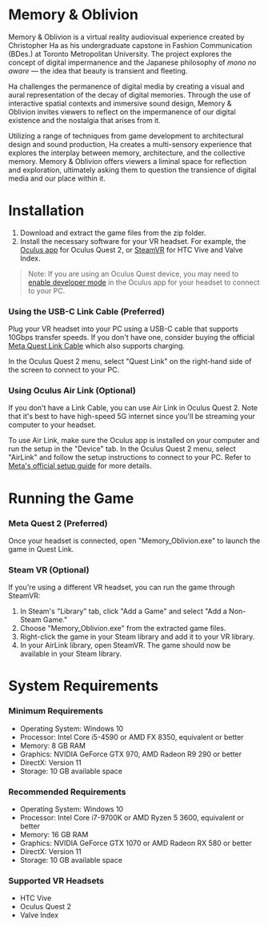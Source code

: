 # Memory & Oblivion
Memory & Oblivion is a virtual reality audiovisual experience created by Christopher Ha as his undergraduate capstone in Fashion Communication (BDes.) at Toronto Metropolitan University. The project explores the concept of digital impermanence and the Japanese philosophy of *mono no aware* — the idea that beauty is transient and fleeting.

Ha challenges the permanence of digital media by creating a visual and aural representation of the decay of digital memories. Through the use of interactive spatial contexts and immersive sound design, Memory & Oblivion invites viewers to reflect on the impermanence of our digital existence and the nostalgia that arises from it.

Utilizing a range of techniques from game development to architectural design and sound production, Ha creates a multi-sensory experience that explores the interplay between memory, architecture, and the collective memory. Memory & Oblivion offers viewers a liminal space for reflection and exploration, ultimately asking them to question the transience of digital media and our place within it.

# Installation

1.  Download and extract the game files from the zip folder.
2.  Install the necessary software for your VR headset. For example, the [Oculus app](https://www.meta.com/ca/quest/setup/) for Oculus Quest 2, or [SteamVR](https://store.steampowered.com/app/250820/SteamVR/) for HTC Vive and Valve Index.

> Note: If you are using an Oculus Quest device, you may need to [enable developer mode](https://developer.oculus.com/documentation/native/android/mobile-device-setup/#enable-developer-mode) in the Oculus app for your headset to connect to your PC.

### Using the USB-C Link Cable (Preferred)

Plug your VR headset into your PC using a USB-C cable that supports 10Gbps transfer speeds. If you don't have one, consider buying the official [Meta Quest Link Cable](https://www.meta.com/ca/quest/accessories/link-cable/) which also supports charging.

In the Oculus Quest 2 menu, select "Quest Link" on the right-hand side of the screen to connect to your PC.

### Using Oculus Air Link (Optional)

If you don't have a Link Cable, you can use Air Link in Oculus Quest 2. Note that it's best to have high-speed 5G internet since you'll be streaming your computer to your headset.

To use Air Link, make sure the Oculus app is installed on your computer and run the setup in the "Device" tab. In the Oculus Quest 2 menu, select "AirLink" and follow the setup instructions to connect to your PC. Refer to [Meta's official setup guide](https://www.meta.com/help/quest/articles/headsets-and-accessories/oculus-link/connect-with-air-link/) for more details.

# Running the Game

### Meta Quest 2 (Preferred)

Once your headset is connected, open "Memory\_Oblivion.exe" to launch the game in Quest Link.

### Steam VR (Optional)

If you're using a different VR headset, you can run the game through SteamVR:

1.  In Steam's "Library" tab, click "Add a Game" and select "Add a Non-Steam Game."
2.  Choose "Memory\_Oblivion.exe" from the extracted game files.
3.  Right-click the game in your Steam library and add it to your VR library.
4.  In your AirLink library, open SteamVR. The game should now be available in your Steam library.

# System Requirements

### Minimum Requirements

*   Operating System: Windows 10
*   Processor: Intel Core i5-4590 or AMD FX 8350, equivalent or better
*   Memory: 8 GB RAM
*   Graphics: NVIDIA GeForce GTX 970, AMD Radeon R9 290 or better
*   DirectX: Version 11
*   Storage: 10 GB available space

### Recommended Requirements

*   Operating System: Windows 10
*   Processor: Intel Core i7-9700K or AMD Ryzen 5 3600, equivalent or better
*   Memory: 16 GB RAM
*   Graphics: NVIDIA GeForce GTX 1070 or AMD Radeon RX 580 or better
*   DirectX: Version 11
*   Storage: 10 GB available space

### Supported VR Headsets

*   HTC Vive
*   Oculus Quest 2
*   Valve Index
